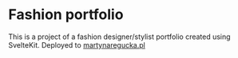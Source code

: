 # Fashion portfolio

This is a project of a fashion designer/stylist portfolio created using SvelteKit. Deployed to [martynaregucka.pl](https://martynaregucka.pl)
